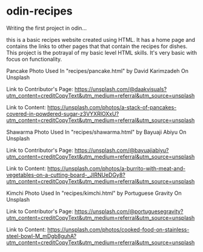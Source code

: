 # odin-recipes
Writing the first project in odin...

this is a basic recipes website created using HTML.
It has a home page and contains the links to other
pages that that contain the recipes for dishes.
This project is the potrayal of my basic level HTML
skills. It's very basic with focus on functionality.

Pancake Photo Used In "recipes/pancake.html" by David Karimzadeh On Unsplash

Link to Contributor's Page:
https://unsplash.com/@daakvisuals?utm_content=creditCopyText&utm_medium=referral&utm_source=unsplash

Link to Content:
https://unsplash.com/photos/a-stack-of-pancakes-covered-in-powdered-sugar-z3VYXRlOXxU?utm_content=creditCopyText&utm_medium=referral&utm_source=unsplash

Shawarma Photo Used In "recipes/shawarma.html" by Bayuaji Abiyu On Unsplash

Link to Contributor's Page:
https://unsplash.com/@bayuajiabiyu?utm_content=creditCopyText&utm_medium=referral&utm_source=unsplash

Link to Content:
https://unsplash.com/photos/a-burrito-with-meat-and-vegetables-on-a-cutting-board-_JIRNUeDGy8?utm_content=creditCopyText&utm_medium=referral&utm_source=unsplash

Kimchi Photo Used In "recipes/kimchi.html" by Portuguese Gravity On Unsplash

Link to Contributor's Page:
https://unsplash.com/@portuguesegravity?utm_content=creditCopyText&utm_medium=referral&utm_source=unsplash

Link to Content:
https://unsplash.com/photos/cooked-food-on-stainless-steel-bowl-M_mDgb8guhA?utm_content=creditCopyText&utm_medium=referral&utm_source=unsplash